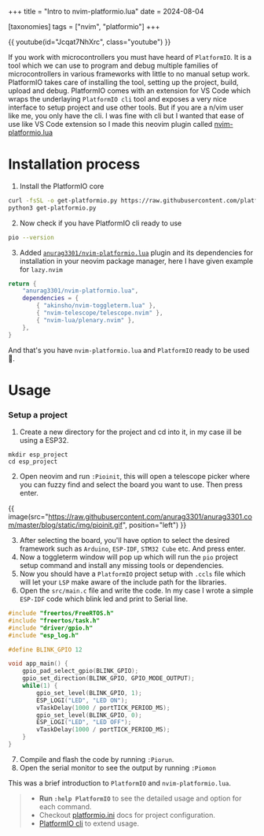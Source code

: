 +++
title = "Intro to nvim-platformio.lua"
date = 2024-08-04

[taxonomies]
tags = ["nvim", "platformio"]
+++

{{ youtube(id="Jcqat7NhXrc", class="youtube") }}


If you work with microcontrollers you must have heard of `PlatformIO`. It is a tool which we can use to program and debug multiple families of microcontrollers in various frameworks with little to no manual setup work. PlatformIO takes care of installing the tool, setting up the project, build, upload and debug. PlatformIO comes with an extension for VS Code which wraps the underlaying `PlatformIO cli` tool and exposes a very nice interface to setup project and use other tools. But if you are a n/vim user like me, you only have the cli. I was fine with cli but I wanted that ease of use like VS Code extension so I made this neovim plugin called [nvim-platformio.lua](https://github.com/anurag3301/nvim-platformio.lua)

# Installation process

1. Install the PlatformIO core
```sh
curl -fsSL -o get-platformio.py https://raw.githubusercontent.com/platformio/platformio-core-installer/master/get-platformio.py
python3 get-platformio.py
```

2. Now check if you have PlatformIO cli ready to use
```sh
pio --version
```

3. Added [`anurag3301/nvim-platformio.lua`](https://github.com/anurag3301/nvim-platformio.lua) plugin and its dependencies for installation in your neovim package manager, here I have given example for `lazy.nvim`
```lua
return {
    "anurag3301/nvim-platformio.lua",
    dependencies = {
        { "akinsho/nvim-toggleterm.lua" },
        { "nvim-telescope/telescope.nvim" },
        { "nvim-lua/plenary.nvim" },
    },
}
```

And that's you have `nvim-platformio.lua` and `PlatformIO` ready to be used 🥳.

# Usage

### Setup a project
1. Create a new directory for the project and cd into it, in my case ill be using a ESP32.
```
mkdir esp_project
cd esp_project
```
2. Open neovim and run `:Pioinit`, this will open a telescope picker where you can fuzzy find and select the board you want to use. Then press enter.

{{ image(src="https://raw.githubusercontent.com/anurag3301/anurag3301.com/master/blog/static/img/pioinit.gif", position="left") }}

3. After selecting the board, you'll have option to select the desired framework such as `Arduino`, `ESP-IDF`, `STM32 Cube` etc. And press enter.
4. Now a toggleterm window will pop up which will run the `pio` project setup command and install any missing tools or dependencies.
5. Now you should have a `PlatformIO` project setup with `.ccls` file which will let your `LSP` make aware of the include path for the libraries.
6. Open the `src/main.c` file and write the code. In my case I wrote a simple `ESP-IDF` code which blink led and print to Serial line.
```c
#include "freertos/FreeRTOS.h"
#include "freertos/task.h"
#include "driver/gpio.h"
#include "esp_log.h"

#define BLINK_GPIO 12

void app_main() {
    gpio_pad_select_gpio(BLINK_GPIO);
    gpio_set_direction(BLINK_GPIO, GPIO_MODE_OUTPUT);
    while(1) {
        gpio_set_level(BLINK_GPIO, 1);
        ESP_LOGI("LED", "LED ON");
        vTaskDelay(1000 / portTICK_PERIOD_MS);
        gpio_set_level(BLINK_GPIO, 0);
        ESP_LOGI("LED", "LED OFF");
        vTaskDelay(1000 / portTICK_PERIOD_MS);
    }
}
```
7. Compile and flash the code by running `:Piorun`.
8. Open the serial monitor to see the output by running `:Piomon`

This was a brief introduction to `PlatformIO` and `nvim-platformio.lua`. 
>+ **Run `:help PlatformIO`** to see the detailed usage and option for each command.
>+ Checkout [platformio.ini](https://docs.platformio.org/en/latest/projectconf/sections/env/index.html) docs for project configuration.
>+ [PlatformIO cli](https://docs.platformio.org/en/latest/core/userguide/index.html) to extend usage.

